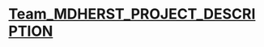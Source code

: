 # [Team_MDHERST_PROJECT_DESCRIPTION](https://2021.spaceappschallenge.org/challenges/statements/space-for-change/teams/madherst/project)
